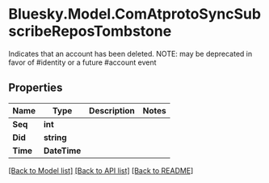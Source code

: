 # Bluesky.Model.ComAtprotoSyncSubscribeReposTombstone
Indicates that an account has been deleted. NOTE: may be deprecated in favor of #identity or a future #account event

## Properties

Name | Type | Description | Notes
------------ | ------------- | ------------- | -------------
**Seq** | **int** |  | 
**Did** | **string** |  | 
**Time** | **DateTime** |  | 

[[Back to Model list]](../README.md#documentation-for-models) [[Back to API list]](../README.md#documentation-for-api-endpoints) [[Back to README]](../README.md)

